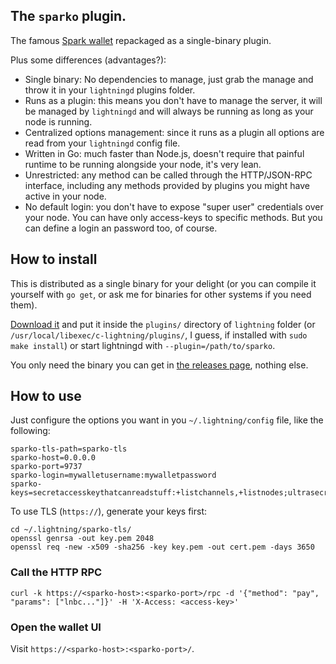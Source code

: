 ## The `sparko` plugin.

The famous [Spark wallet](https://github.com/shesek/spark-wallet) repackaged as a single-binary plugin.

Plus some differences (advantages?):

* Single binary: No dependencies to manage, just grab the manage and throw it in your `lightningd` plugins folder.
* Runs as a plugin: this means you don't have to manage the server, it will be managed by `lightningd` and will always be running as long as your node is running.
* Centralized options management: since it runs as a plugin all options are read from your `lightningd` config file.
* Written in Go: much faster than Node.js, doesn't require that painful runtime to be running alongside your node, it's very lean.
* Unrestricted: any method can be called through the HTTP/JSON-RPC interface, including any methods provided by plugins you might have active in your node.
* No default login: you don't have to expose "super user" credentials over your node. You can have only access-keys to specific methods. But you can define a login an password too, of course.

## How to install

This is distributed as a single binary for your delight (or you can compile it yourself with `go get`, or ask me for binaries for other systems if you need them).

[Download it](https://github.com/fiatjaf/lightningd-gjson-rpc/releases) and put it inside the `plugins/` directory of `lightning` folder (or `/usr/local/libexec/c-lightning/plugins/`, I guess, if installed with `sudo make install`) or start lightningd with `--plugin=/path/to/sparko`.

You only need the binary you can get in [the releases page](https://github.com/fiatjaf/lightningd-gjson-rpc/releases), nothing else.

## How to use

Just configure the options you want in you `~/.lightning/config` file, like the following:

```
sparko-tls-path=sparko-tls
sparko-host=0.0.0.0
sparko-port=9737
sparko-login=mywalletusername:mywalletpassword
sparko-keys=secretaccesskeythatcanreadstuff:+listchannels,+listnodes;ultrasecretaccesskeythatcansendandreceive:+invoice,+listinvoices,+delinvoice,+decodepay,+waitpay
```

To use TLS (`https://`), generate your keys first:

```
cd ~/.lightning/sparko-tls/
openssl genrsa -out key.pem 2048
openssl req -new -x509 -sha256 -key key.pem -out cert.pem -days 3650
```

### Call the HTTP RPC

```
curl -k https://<sparko-host>:<sparko-port>/rpc -d '{"method": "pay", "params": ["lnbc..."]}' -H 'X-Access: <access-key>'
```

### Open the wallet UI

Visit `https://<sparko-host>:<sparko-port>/`.
